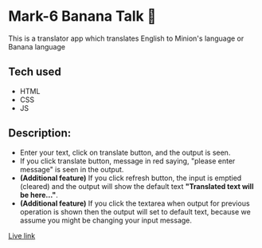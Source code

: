 # Mark-6 Banana Talk 🍌

This is a translator app which translates English to Minion's language or Banana language

## Tech used

- HTML
- CSS
- JS

## Description:

- Enter your text, click on translate button, and the output is seen.
- If you click translate button, message in red saying, "please enter message" is seen in the output.
- **(Additional feature)** If you click refresh button, the input is emptied (cleared) and the output will show the default text **"Translated text will be here..."**.
- **(Additional feature)** If you click the textarea when output for previous operation is shown then the output will set to default text, because we assume you might be changing your input message.

[Live link](https://swastik-banana-talk.netlify.app)
